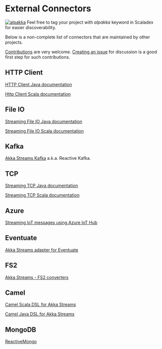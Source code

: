 # External Connectors

[![alpakka]][alpakka-scaladex] Feel free to tag your project with *alpakka* keyword in Scaladex for easier discoverability.

Below is a non-complete list of connectors that are maintained by other projects.

[Contributions](https://github.com/akka/alpakka/blob/master/CONTRIBUTING.md) are very welcome.
[Creating an issue](https://github.com/akka/alpakka/issues) for discussion is a good first step for such contributions.

## HTTP Client

[HTTP Client Java documentation](http://doc.akka.io/docs/akka-http/current/java/http/client-side/index.html)

[Http Client Scala documentation](http://doc.akka.io/docs/akka-http/current/scala/http/client-side/index.html)

## File IO

[Streaming File IO Java documentation](http://doc.akka.io/docs/akka/2.4/java/stream/stream-io.html#Streaming_File_IO)

[Streaming File IO Scala documentation](http://doc.akka.io/docs/akka/2.4/scala/stream/stream-io.html#Streaming_File_IO)

## Kafka

[Akka Streams Kafka](http://doc.akka.io/docs/akka-stream-kafka/current/home.html) a.k.a. Reactive Kafka.

## TCP

[Streaming TCP Java documentation](http://doc.akka.io/docs/akka/2.4/java/stream/stream-io.html#Streaming_TCP)

[Streaming TCP Scala documentation](http://doc.akka.io/docs/akka/2.4/scala/stream/stream-io.html#Streaming_TCP)

## Azure

[Streaming IoT messages using Azure IoT Hub](https://github.com/Azure/toketi-iothubreact)

## Eventuate

[Akka Streams adapter for Eventuate](http://rbmhtechnology.github.io/eventuate/adapters/stream.html)

## FS2

[Akka Streams - FS2 converters](https://github.com/krasserm/streamz#stream-converters)

## Camel

[Camel Scala DSL for Akka Streams](https://github.com/krasserm/streamz/blob/master/streamz-camel-akka/README.md#scala-dsl)

[Camel Java DSL for Akka Streams](https://github.com/krasserm/streamz/blob/master/streamz-camel-akka/README.md#java-dsl)

## MongoDB

[ReactiveMongo](http://reactivemongo.org/releases/0.12/documentation/release-details.html#akka-stream)

[alpakka]: https://index.scala-lang.org/count.svg?q=keywords:alpakka&subject=alpakka&style=flat-square "Alpakka"
[alpakka-scaladex]: https://index.scala-lang.org/search?q=keywords:alpakka
